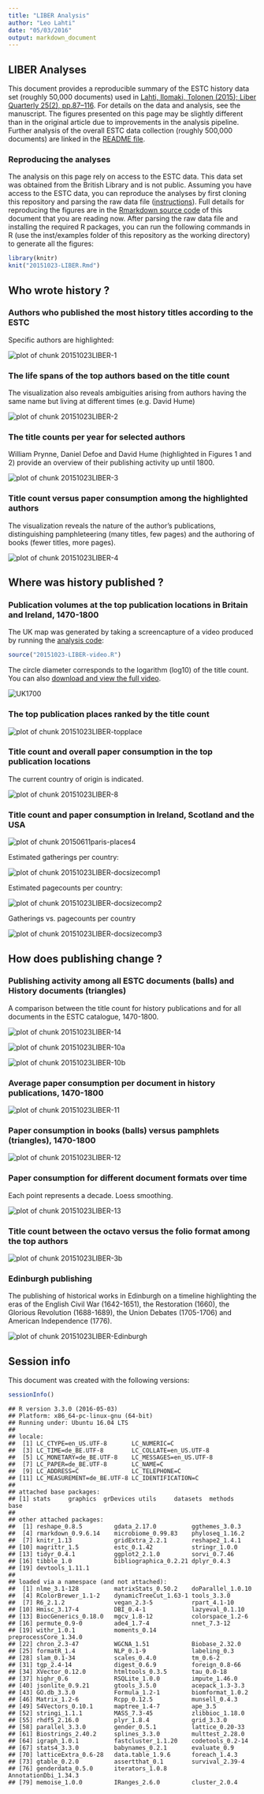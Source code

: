 ```yaml
---
title: "LIBER Analysis"
author: "Leo Lahti"
date: "05/03/2016"
output: markdown_document
---
```


## LIBER Analyses



This document provides a reproducible summary of the ESTC history data set (roughly 50,000 documents) used in [Lahti, Ilomaki, Tolonen (2015); Liber Quarterly 25(2), pp.87–116](http://doi.org/10.18352/lq.10112). For details on the data and analysis, see the manuscript. The figures presented on this page may be slightly different than in the original article due to improvements in the analysis pipeline. Further analysis of the overall ESTC data collection (roughly 500,000 documents) are linked in the [README file](https://github.com/rOpenGov/estc). 


### Reproducing the analyses

The analysis on this page rely on access to the ESTC data. This data set was obtained from the British Library and is not public. Assuming you have access to the ESTC data, you can reproduce the analyses by first cloning this repository and parsing the raw data file ([instructions](https://github.com/rOpenGov/estc/blob/master/vignettes/tutorial.md)). Full details for reproducing the figures are in the [Rmarkdown source code](https://github.com/rOpenGov/estc/blob/master/inst/examples/20151023-LIBER.Rmd) of this document that you are reading now. After parsing the raw data file and installing the required R packages, you can run the following commands in R (use the inst/examples folder of this repository as the working directory) to generate all the figures:



```r
library(knitr)
knit("20151023-LIBER.Rmd")
```





## Who wrote history ?

### Authors who published the most history titles according to the ESTC

Specific authors are highlighted:

![plot of chunk 20151023LIBER-1](figure_20151023_LIBER/20151023LIBER-1-1.png)


### The life spans of the top authors based on the title count

The visualization also reveals ambiguities arising from authors having the same name but living at different times (e.g. David Hume)

![plot of chunk 20151023LIBER-2](figure_20151023_LIBER/20151023LIBER-2-1.png)


### The title counts per year for selected authors

William Prynne, Daniel Defoe and David Hume (highlighted in Figures 1 and 2) provide an overview of their publishing activity up until 1800.

![plot of chunk 20151023LIBER-3](figure_20151023_LIBER/20151023LIBER-3-1.png)


### Title count versus paper consumption among the highlighted authors

The visualization reveals the nature of the author’s publications, distinguishing pamphleteering (many titles, few pages) and the authoring of books (fewer titles, more pages).

![plot of chunk 20151023LIBER-4](figure_20151023_LIBER/20151023LIBER-4-1.png)

<!--

### The most active known female authors based on the title count

The gender is inferred automatically from the first names

![plot of chunk 20151023LIBER-5](figure_20151023_LIBER/20151023LIBER-5-1.png)

--> 


## Where was history published ?

### Publication volumes at the top publication locations in Britain and Ireland, 1470-1800

The UK map was generated by taking a screencapture of a video produced by running the [analysis code](20151023-LIBER-video.R):


```r
source("20151023-LIBER-video.R")
```

The circle diameter corresponds to the logarithm (log10) of the title count. You can also [download and view the full video](https://raw.githubusercontent.com/rOpenGov/estc/master/inst/examples/figure_20151023_LIBER/liber.mp4).

![UK1700](uk1700.png)


### The top publication places ranked by the title count

![plot of chunk 20151023LIBER-topplace](figure_20151023_LIBER/20151023LIBER-topplace-1.png)



### Title count and overall paper consumption in the top publication locations

The current country of origin is indicated.

![plot of chunk 20151023LIBER-8](figure_20151023_LIBER/20151023LIBER-8-1.png)



### Title count and paper consumption in Ireland, Scotland and the USA

![plot of chunk 20150611paris-places4](figure_20151023_LIBER/20150611paris-places4-1.png)


Estimated gatherings per country:

![plot of chunk 20151023LIBER-docsizecomp1](figure_20151023_LIBER/20151023LIBER-docsizecomp1-1.png)

Estimated pagecounts per country:

![plot of chunk 20151023LIBER-docsizecomp2](figure_20151023_LIBER/20151023LIBER-docsizecomp2-1.png)

Gatherings vs. pagecounts per country

![plot of chunk 20151023LIBER-docsizecomp3](figure_20151023_LIBER/20151023LIBER-docsizecomp3-1.png)

## How does publishing change ?

### Publishing activity among all ESTC documents (balls) and History documents (triangles)

A comparison between the title count for history publications and for all documents in the ESTC catalogue, 1470-1800.

![plot of chunk 20151023LIBER-14](figure_20151023_LIBER/20151023LIBER-14-1.png)



![plot of chunk 20151023LIBER-10a](figure_20151023_LIBER/20151023LIBER-10a-1.png)



![plot of chunk 20151023LIBER-10b](figure_20151023_LIBER/20151023LIBER-10b-1.png)


### Average paper consumption per document in history publications, 1470-1800

![plot of chunk 20151023LIBER-11](figure_20151023_LIBER/20151023LIBER-11-1.png)




### Paper consumption in books (balls) versus pamphlets (triangles), 1470-1800

![plot of chunk 20151023LIBER-12](figure_20151023_LIBER/20151023LIBER-12-1.png)


### Paper consumption for different document formats over time

Each point represents a decade. Loess smoothing.

![plot of chunk 20151023LIBER-13](figure_20151023_LIBER/20151023LIBER-13-1.png)

### Title count between the octavo versus the folio format among the top authors

![plot of chunk 20151023LIBER-3b](figure_20151023_LIBER/20151023LIBER-3b-1.png)

### Edinburgh publishing

The publishing of historical works in Edinburgh on a timeline highlighting the eras of the English Civil War (1642-1651), the Restoration (1660), the Glorious Revolution (1688-1689), the Union Debates (1705-1706) and American Independence (1776).

![plot of chunk 20151023LIBER-Edinburgh](figure_20151023_LIBER/20151023LIBER-Edinburgh-1.png)

## Session info

This document was created with the following versions:


```r
sessionInfo()
```

```
## R version 3.3.0 (2016-05-03)
## Platform: x86_64-pc-linux-gnu (64-bit)
## Running under: Ubuntu 16.04 LTS
## 
## locale:
##  [1] LC_CTYPE=en_US.UTF-8       LC_NUMERIC=C              
##  [3] LC_TIME=de_BE.UTF-8        LC_COLLATE=en_US.UTF-8    
##  [5] LC_MONETARY=de_BE.UTF-8    LC_MESSAGES=en_US.UTF-8   
##  [7] LC_PAPER=de_BE.UTF-8       LC_NAME=C                 
##  [9] LC_ADDRESS=C               LC_TELEPHONE=C            
## [11] LC_MEASUREMENT=de_BE.UTF-8 LC_IDENTIFICATION=C       
## 
## attached base packages:
## [1] stats     graphics  grDevices utils     datasets  methods   base     
## 
## other attached packages:
##  [1] reshape_0.8.5         gdata_2.17.0          ggthemes_3.0.3       
##  [4] rmarkdown_0.9.6.14    microbiome_0.99.83    phyloseq_1.16.2      
##  [7] knitr_1.13            gridExtra_2.2.1       reshape2_1.4.1       
## [10] magrittr_1.5          estc_0.1.42           stringr_1.0.0        
## [13] tidyr_0.4.1           ggplot2_2.1.0         sorvi_0.7.46         
## [16] tibble_1.0            bibliographica_0.2.21 dplyr_0.4.3          
## [19] devtools_1.11.1      
## 
## loaded via a namespace (and not attached):
##  [1] nlme_3.1-128          matrixStats_0.50.2    doParallel_1.0.10    
##  [4] RColorBrewer_1.1-2    dynamicTreeCut_1.63-1 tools_3.3.0          
##  [7] R6_2.1.2              vegan_2.3-5           rpart_4.1-10         
## [10] Hmisc_3.17-4          DBI_0.4-1             lazyeval_0.1.10      
## [13] BiocGenerics_0.18.0   mgcv_1.8-12           colorspace_1.2-6     
## [16] permute_0.9-0         ade4_1.7-4            nnet_7.3-12          
## [19] withr_1.0.1           moments_0.14          preprocessCore_1.34.0
## [22] chron_2.3-47          WGCNA_1.51            Biobase_2.32.0       
## [25] formatR_1.4           NLP_0.1-9             labeling_0.3         
## [28] slam_0.1-34           scales_0.4.0          tm_0.6-2             
## [31] tgp_2.4-14            digest_0.6.9          foreign_0.8-66       
## [34] XVector_0.12.0        htmltools_0.3.5       tau_0.0-18           
## [37] highr_0.6             RSQLite_1.0.0         impute_1.46.0        
## [40] jsonlite_0.9.21       gtools_3.5.0          acepack_1.3-3.3      
## [43] GO.db_3.3.0           Formula_1.2-1         biomformat_1.0.2     
## [46] Matrix_1.2-6          Rcpp_0.12.5           munsell_0.4.3        
## [49] S4Vectors_0.10.1      maptree_1.4-7         ape_3.5              
## [52] stringi_1.1.1         MASS_7.3-45           zlibbioc_1.18.0      
## [55] rhdf5_2.16.0          plyr_1.8.4            grid_3.3.0           
## [58] parallel_3.3.0        gender_0.5.1          lattice_0.20-33      
## [61] Biostrings_2.40.2     splines_3.3.0         multtest_2.28.0      
## [64] igraph_1.0.1          fastcluster_1.1.20    codetools_0.2-14     
## [67] stats4_3.3.0          babynames_0.2.1       evaluate_0.9         
## [70] latticeExtra_0.6-28   data.table_1.9.6      foreach_1.4.3        
## [73] gtable_0.2.0          assertthat_0.1        survival_2.39-4      
## [76] genderdata_0.5.0      iterators_1.0.8       AnnotationDbi_1.34.3 
## [79] memoise_1.0.0         IRanges_2.6.0         cluster_2.0.4
```

